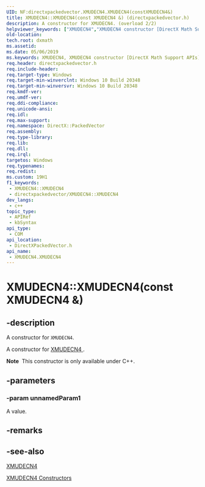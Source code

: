```yaml
---
UID: NF:directxpackedvector.XMUDECN4.XMUDECN4(constXMUDECN4&)
title: XMUDECN4::XMUDECN4(const XMUDECN4 &) (directxpackedvector.h)
description: A constructor for XMUDECN4. (overload 2/2)
helpviewer_keywords: ["XMUDECN4","XMUDECN4 constructor [DirectX Math Support APIs]","XMUDECN4 constructor [DirectX Math Support APIs]","XMUDECN4 structure","XMUDECN4 structure [DirectX Math Support APIs]","XMUDECN4 constructor","XMUDECN4.XMUDECN4","XMUDECN4.XMUDECN4()","XMUDECN4.XMUDECN4(const XMUDECN4 &)","XMUDECN4::XMUDECN4","XMUDECN4::XMUDECN4(const XMUDECN4 &)","dxmath.xmudecn4_ctor_1"]
old-location: 
tech.root: dxmath
ms.assetid: 
ms.date: 05/06/2019
ms.keywords: XMUDECN4, XMUDECN4 constructor [DirectX Math Support APIs], XMUDECN4 constructor [DirectX Math Support APIs],XMUDECN4 structure, XMUDECN4 structure [DirectX Math Support APIs],XMUDECN4 constructor, XMUDECN4.XMUDECN4, XMUDECN4.XMUDECN4(), XMUDECN4.XMUDECN4(const XMUDECN4 &), XMUDECN4::XMUDECN4, XMUDECN4::XMUDECN4(const XMUDECN4 &), dxmath.xmudecn4_ctor_1
req.header: directxpackedvector.h
req.include-header: 
req.target-type: Windows
req.target-min-winverclnt: Windows 10 Build 20348
req.target-min-winversvr: Windows 10 Build 20348
req.kmdf-ver: 
req.umdf-ver: 
req.ddi-compliance: 
req.unicode-ansi: 
req.idl: 
req.max-support: 
req.namespace: DirectX::PackedVector
req.assembly: 
req.type-library: 
req.lib: 
req.dll: 
req.irql: 
targetos: Windows
req.typenames: 
req.redist: 
ms.custom: 19H1
f1_keywords:
 - XMUDECN4::XMUDECN4
 - directxpackedvector/XMUDECN4::XMUDECN4
dev_langs:
 - c++
topic_type:
 - APIRef
 - kbSyntax
api_type:
 - COM
api_location:
 - DirectXPackedVector.h
api_name:
 - XMUDECN4.XMUDECN4
---
```


# XMUDECN4::XMUDECN4(const XMUDECN4 &)


## -description

A constructor for <code>XMUDECN4</code>.

A constructor for <a href="/windows/desktop/api/directxpackedvector/ns-directxpackedvector-xmudecn4">XMUDECN4 </a>.

<div class="alert"><b>Note</b>  This constructor is only available under C++.</div>

## -parameters

### -param unnamedParam1

A value.

## -remarks

## -see-also

<a href="/windows/desktop/api/directxpackedvector/ns-directxpackedvector-xmudecn4">XMUDECN4</a>

<a href="/windows/desktop/dxmath/xmudecn4-ctor">XMUDECN4 Constructors</a>
